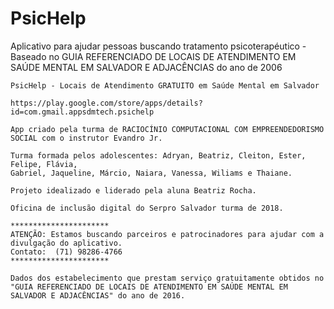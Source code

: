# PsicHelp
Aplicativo para ajudar pessoas buscando tratamento psicoterapéutico - Baseado no GUIA REFERENCIADO DE LOCAIS DE ATENDIMENTO EM SAÚDE MENTAL EM SALVADOR E ADJACÊNCIAS do ano de 2006
```
PsicHelp - Locais de Atendimento GRATUITO em Saúde Mental em Salvador

https://play.google.com/store/apps/details?id=com.gmail.appsdmtech.psichelp

App criado pela turma de RACIOCÍNIO COMPUTACIONAL COM EMPREENDEDORISMO SOCIAL com o instrutor Evandro Jr.

Turma formada pelos adolescentes: Adryan, Beatriz, Cleiton, Ester, Felipe, Flávia,
Gabriel, Jaqueline, Márcio,	Naiara, Vanessa, Wiliams e Thaiane.

Projeto idealizado e liderado pela aluna Beatriz Rocha.

Oficina de inclusão digital do Serpro Salvador turma de 2018. 

**********************
ATENÇÃO: Estamos buscando parceiros e patrocinadores para ajudar com a divulgação do aplicativo.
Contato:  (71) 98286-4766
**********************

Dados dos estabelecimento que prestam serviço gratuitamente obtidos no
"GUIA REFERENCIADO DE LOCAIS DE ATENDIMENTO EM SAÚDE MENTAL EM SALVADOR E ADJACÊNCIAS" do ano de 2016.
```
